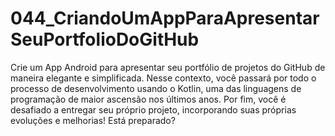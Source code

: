 # 044_CriandoUmAppParaApresentarSeuPortfolioDoGitHub
Crie um App Android para apresentar seu portfólio de projetos do GitHub de maneira elegante e simplificada. Nesse contexto, você passará por todo o processo de desenvolvimento usando o Kotlin, uma das linguagens de programação de maior ascensão nos últimos anos. Por fim, você é desafiado a entregar seu próprio projeto, incorporando suas próprias evoluções e melhorias! Está preparado?
